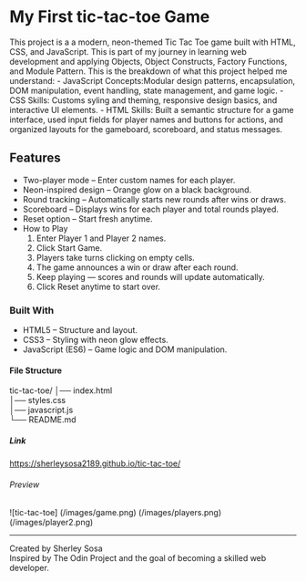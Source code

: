 # My First tic-tac-toe Game
This project is a a modern, neon-themed Tic Tac Toe game built with HTML, CSS, and JavaScript. This is part of my journey in learning web development and applying Objects, Object Constructs, Factory Functions, and Module Pattern. This is the breakdown of what this project helped me understand:
    - JavaScript Concepts:Modular design patterns, encapsulation, DOM manipulation, event handling, state management, and game logic. 
    - CSS Skills: Customs syling and theming, responsive design basics, and interactive UI elements.
    - HTML Skills: Built a semantic structure for a game interface, used input fields for player names and buttons for actions, and organized layouts for the gameboard, scoreboard, and status messages. 

## Features

- Two-player mode – Enter custom names for each player.
- Neon-inspired design – Orange glow on a black background.
- Round tracking – Automatically starts new rounds after wins or draws.
- Scoreboard – Displays wins for each player and total rounds played.
- Reset option – Start fresh anytime.
- How to Play
    1. Enter Player 1 and Player 2 names.
    2. Click Start Game.
    3. Players take turns clicking on empty cells.
    4. The game announces a win or draw after each round.
    5. Keep playing — scores and rounds will update automatically.
    6. Click Reset anytime to start over.

### Built With

- HTML5 – Structure and layout.
- CSS3 – Styling with neon glow effects.
- JavaScript (ES6) – Game logic and DOM manipulation. 

#### File Structure

tic-tac-toe/
│── index.html      
│── styles.css      
│── javascript.js   
└── README.md    

##### Link

https://sherleysosa2189.github.io/tic-tac-toe/

###### Preview

![tic-tac-toe] (/images/game.png) (/images/players.png) (/images/player2.png)

---
Created by Sherley Sosa  
Inspired by The Odin Project and the goal of becoming a skilled web developer.